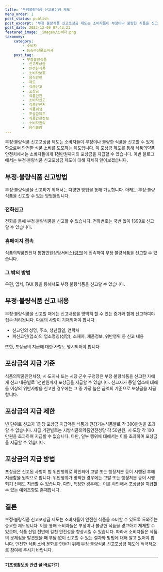 ```yaml
---
title: '부정불량식품 신고포상금 제도'
menu_order: 1
post_status: publish
post_excerpt: '부정 불량식품 신고포상금 제도는 소비자들이 부정이나 불량한 식품을 신고할 수 있게 함으로써 안전한 식품 소비를 도모하는 제도입니다. 이 포상금 제도를 통해 식품의약품안전처에서는 소비자들에게 1천만원까지의 포상금을 지급할 수 있습니다. 이번 블로그에서는 부정 불량식품 신고포상금 제도에 대해 자세히 알아보겠습니다.'
post_date: 2023-12-09 07:43:21
featured_image: _images/소비자.png
taxonomy:
    category:
        - 소비자
        - 농축수산물소비자
    post_tag:
        - 부정불량식품
        -  신고포상금
        -  안전한식품
        -  소비자보호
        -  음식안전
        -  제도
        -  식품신고
        -  포상금
        -  식품안전
        -  소비자신고
        -  식품안전처
        -  식품위생
        -  포상금제도
        -  식품안전정보
        -  소비자권익
        -  음식불량
---
```



부정·불량식품 신고포상금 제도는 소비자들이 부정이나 불량한 식품을 신고할 수 있게 함으로써 안전한 식품 소비를 도모하는 제도입니다. 이 포상금 제도를 통해 식품의약품안전처에서는 소비자들에게 1천만원까지의 포상금을 지급할 수 있습니다. 이번 블로그에서는 부정·불량식품 신고포상금 제도에 대해 자세히 알아보겠습니다.

## 부정·불량식품 신고방법

부정·불량식품을 신고하기 위해서는 다양한 방법을 통해 가능합니다. 아래는 부정·불량식품을 신고할 수 있는 방법들입니다.

### 전화신고

전화를 통해 부정·불량식품을 신고할 수 있습니다. 전화번호는 국번 없이 1399로 신고할 수 있습니다.

### 홈페이지 접속

식품의약품안전처 통합민원상담서비스([링크](http://www.foodsafetykorea.go.kr/minwonMain.do))에 접속하여 부정·불량식품을 신고할 수 있습니다.

### 그 밖의 방법

우편, 엽서, FAX 등을 통해서도 부정·불량식품을 신고할 수 있습니다.

## 부정·불량식품 신고 내용

부정·불량식품을 신고할 때에는 신고내용을 명백히 할 수 있는 증거와 함께 신고하여야 접수·처리됩니다. 다음의 사항이 기재되어야 합니다.

- 신고인의 성명, 주소, 생년월일, 연락처
- 피신고인(업소)의 업소명칭(성명), 소재지, 제품정보, 위반행위 등 신고 내용

또한, 포상금의 지급에 대한 사항도 명시되어야 합니다.

## 포상금의 지급 기준

식품의약품안전처장, 시·도지사 또는 시장·군수·구청장은 부정·불량식품을 신고한 자에게 신고 내용별로 1천만원까지 포상금을 지급할 수 있습니다. 신고자가 동일 업소에 대해 둘 이상의 위반사항을 신고한 경우에는 그 중 가장 높은 금액의 기준으로 포상금을 지급합니다.

## 포상금의 지급 제한

년 단위로 신고자 1인당 포상금 지급액은 식품과 건강기능식품별로 각 300만원을 초과할 수 없습니다. 지급 기관별로는 지방식품의약품안전청당 각 50만원, 시·도당 각 100만원을 초과하여 지급할 수 없습니다. 다만, 일부 행위에 대해서는 이를 초과하여 포상금을 지급할 수 있습니다.

## 포상금의 지급 방법

포상금은 신고된 사항이 법 위반행위로 확인되어 고발 또는 행정처분 등이 시행된 후에 지급함을 원칙으로 합니다. 위반행위가 명백한 경우에는 고발 또는 행정처분 등이 시행되기 전에도 지급할 수 있습니다. 다만, 특정한 경우에는 이를 확인해서 포상금을 지급할 수 있는 예외조항도 존재합니다.

## 결론

부정·불량식품 신고포상금 제도는 소비자들이 안전한 식품을 소비할 수 있도록 도와주는 중요한 제도입니다. 이를 통해 소비자들은 부정이나 불량한 식품을 경고하고 제재할 수 있으며, 식품 산업 전반에 걸친 안전성을 향상시킬 수 있습니다. 따라서 소비자들은 식품의 문제점을 발견했을 때 부담 없이 신고할 수 있는 절차와 방법에 대해 알고 있어야 합니다. 안전한 식품 소비 문화를 만들기 위해 부정·불량식품 신고포상금 제도에 적극적으로 참여해 주시기 바랍니다.
<!-- wp:separator -->
<hr class="wp-block-separator has-alpha-channel-opacity"/>
<!-- /wp:separator -->

<!-- wp:group {"backgroundColor":"base","layout":{"type":"constrained"}} -->
<div class="wp-block-group has-base-background-color has-background"><!-- wp:paragraph {"align":"center","fontSize":"medium"} -->
<p class="has-text-align-center has-large-font-size"><strong>기초생활보장 관련 글 바로가기</strong></p>
<!-- /wp:paragraph -->


<!-- wp:latest-posts
{"categories":[{"id":15506,"count":19,"description":"","link":"https://uknowlaw.com/category/%ea%b8%b0%ec%b4%88%ec%83%9d%ed%99%9c%eb%b3%b4%ec%9e%a5/","name":"기초생활보장","slug":"기초생활보장","taxonomy":"category","parent":0,"meta":[],"_links":{"self":[{"href":"https://uknowlaw.com/wp-json/wp/v2/categories/15506"}],"collection":[{"href":"https://uknowlaw.com/wp-json/wp/v2/categories"}],"about":[{"href":"https://uknowlaw.com/wp-json/wp/v2/taxonomies/category"}],"wp:post_type":[{"href":"https://uknowlaw.com/wp-json/wp/v2/posts?categories=15506"}],"curies":[{"name":"wp","href":"https://api.w.org/{rel}","templated":true}]}}],"postsToShow":100,"excerptLength":28,"postLayout":"grid","columns":2,"featuredImageAlign":"left","featuredImageSizeSlug":"large","fontSize":"small"} /--></div>
<!-- /wp:group -->